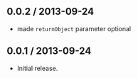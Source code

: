 0.0.2 / 2013-09-24
------------------
* made `returnObject` parameter optional

0.0.1 / 2013-09-24
------------------
* Initial release.
